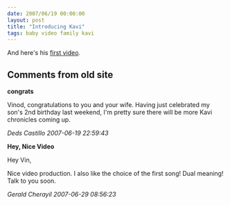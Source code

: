 ```yaml
---
date: 2007/06/19 00:00:00
layout: post
title: "Introducing Kavi"
tags: baby video family kavi
---
```


And here's his [first
video](http://www.youtube.com/watch?v=RsVY5y9_fdM).

<div id="comment-box">
<h2>Comments from old site</h2>

<div class="one-comment">
<p><b>congrats</b></p>
<p>
Vinod, congratulations to you and your wife. Having just celebrated my
son's 2nd birthday last weekend, I'm pretty sure there will be more
Kavi chronicles coming up.
</p>
<address class="signature">
<span class="author">Deds Castillo</span>
<span class="date">2007-06-19 22:59:43</span>
</address>
</div>

<div class="one-comment">
<p><b>Hey, Nice Video</b></p>
<p>
Hey Vin,
</p>
<p>
Nice video production.  I also like the choice of the first song!
Dual meaning!  Talk to you soon.
</p>
<address class="signature">
<span class="author">Gerald Cherayil</span>
<span class="date">2007-06-29 08:56:23</span>
</address>
</div>

</div>
